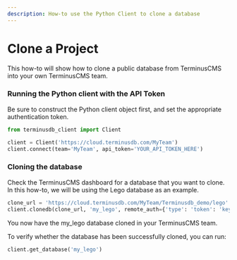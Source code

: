 ```yaml
---
description: How-to use the Python Client to clone a database
---
```


# Clone a Project

This how-to will show how to clone a public database from TerminusCMS into your own TerminusCMS team.

### Running the Python client with the API Token

Be sure to construct the Python client object first, and set the appropriate authentication token.

```python
from terminusdb_client import Client

client = Client('https://cloud.terminusdb.com/MyTeam')
client.connect(team='MyTeam', api_token='YOUR_API_TOKEN_HERE')
```

### Cloning the database

Check the TerminusCMS dashboard for a database that you want to clone. In this how-to, we will be using the Lego database as an example.

```python
clone_url = 'https://cloud.terminusdb.com/MyTeam/Terminusdb_demo/lego'
client.clonedb(clone_url, 'my_lego', remote_auth={'type': 'token': 'key': 'YOUR_API_TOKEN_HERE'})
```

You now have the my\_lego database cloned in your TerminusCMS team.

To verify whether the database has been successfully cloned, you can run:

```python
client.get_database('my_lego')
```
